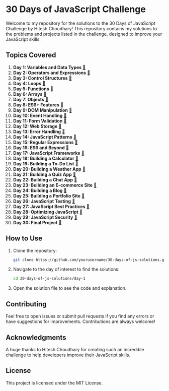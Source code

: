 # 30 Days of JavaScript Challenge

Welcome to my repository for the solutions to the 30 Days of JavaScript Challenge by Hitesh Choudhary! This repository contains my solutions to the problems and projects listed in the challenge, designed to improve your JavaScript skills.

## Topics Covered

1. **Day 1: Variables and Data Types** [🔗](https://github.com/Badass-Coderr/Java_Script/tree/main/01_Variables)
2. **Day 2: Operators and Expressions** [🔗](https://github.com/Badass-Coderr/Java_Script/tree/main/02_Operators)
3. **Day 3: Control Structures** [🔗](https://github.com/Badass-Coderr/Java_Script/tree/main/03_CtrlStructures)
4. **Day 4: Loops** [🔗](link-to-day-5-solutions)
5. **Day 5: Functions** [🔗](link-to-day-6-solutions)
6. **Day 6: Arrays** [🔗](link-to-day-7-solutions)
7. **Day 7: Objects** [🔗](link-to-day-8-solutions)
8. **Day 8: ES6+ Features** [🔗](link-to-day-9-solutions)
9. **Day 9: DOM Manipulation** [🔗](link-to-day-10-solutions)
10. **Day 10: Event Handling** [🔗](link-to-day-10-solutions)
11. **Day 11: Form Validation** [🔗](link-to-day-11-solutions)
12. **Day 12: Web Storage** [🔗](link-to-day-12-solutions)
13. **Day 13: Error Handling** [🔗](link-to-day-13-solutions)
14. **Day 14: JavaScript Patterns** [🔗](link-to-day-14-solutions)
15. **Day 15: Regular Expressions** [🔗](link-to-day-15-solutions)
16. **Day 16: ES6 and Beyond** [🔗](link-to-day-16-solutions)
17. **Day 17: JavaScript Frameworks** [🔗](link-to-day-17-solutions)
18. **Day 18: Building a Calculator** [🔗](link-to-day-18-solutions)
19. **Day 19: Building a To-Do List** [🔗](link-to-day-19-solutions)
20. **Day 20: Building a Weather App** [🔗](link-to-day-20-solutions)
21. **Day 21: Building a Quiz App** [🔗](link-to-day-21-solutions)
22. **Day 22: Building a Chat App** [🔗](link-to-day-22-solutions)
23. **Day 23: Building an E-commerce Site** [🔗](link-to-day-23-solutions)
24. **Day 24: Building a Blog** [🔗](link-to-day-24-solutions)
25. **Day 25: Building a Portfolio Site** [🔗](link-to-day-25-solutions)
26. **Day 26: JavaScript Testing** [🔗](link-to-day-26-solutions)
27. **Day 27: JavaScript Best Practices** [🔗](link-to-day-27-solutions)
28. **Day 28: Optimizing JavaScript** [🔗](link-to-day-28-solutions)
29. **Day 29: JavaScript Security** [🔗](link-to-day-29-solutions)
30. **Day 30: Final Project** [🔗](link-to-day-30-solutions)

## How to Use

1. Clone the repository:
    ```bash
    git clone https://github.com/yourusername/30-days-of-js-solutions.git
    ```

2. Navigate to the day of interest to find the solutions:
    ```bash
    cd 30-days-of-js-solutions/day-1
    ```

3. Open the solution file to see the code and explanation.

## Contributing

Feel free to open issues or submit pull requests if you find any errors or have suggestions for improvements. Contributions are always welcome!

## Acknowledgments

A huge thanks to Hitesh Choudhary for creating such an incredible challenge to help developers improve their JavaScript skills.

## License

This project is licensed under the MIT License.
